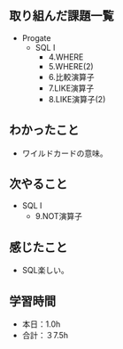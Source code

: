 ## 取り組んだ課題一覧
- Progate
  - SQL I
    - 4.WHERE
    - 5.WHERE(2)
    - 6.比較演算子
    - 7.LIKE演算子
    - 8.LIKE演算子(2)
## わかったこと
- ワイルドカードの意味。
## 次やること
- SQL I
  - 9.NOT演算子
## 感じたこと
- SQL楽しい。
## 学習時間
- 本日：1.0h
- 合計：３7.5h
